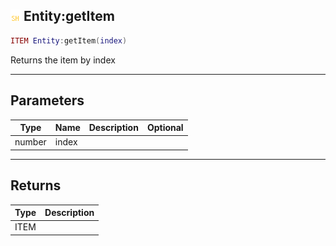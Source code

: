 ## ![shared](.gitbook/assets/shared.png) Entity:getItem


```lua
ITEM Entity:getItem(index)
```

Returns the item by index


------
## Parameters

| Type   | Name | Description              | Optional |
| ------ | ---- | ------------------------ | -------: |
| number | index |  |  |

------
## Returns

| Type | Description |
| ---- | ----------: |
| ITEM |  |

